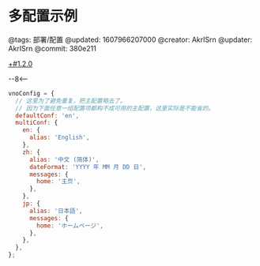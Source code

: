 # 多配置示例

@tags: 部署/配置
@updated: 1607966207000
@creator: AkrISrn
@updater: AkrISrn
@commit: 380e211

[+#1.2.0](/snippets/version-when-last-update.md)

--8<--

```js
vnoConfig = {
  // 这里为了避免重复，把主配置略去了。
  // 因为下面任意一组配置项都构不成可用的主配置，这里实际是不能省的。
  defaultConf: 'en',
  multiConf: {
    en: {
      alias: 'English',
    },
    zh: {
      alias: '中文 (简体)',
      dateFormat: 'YYYY 年 MM 月 DD 日',
      messages: {
        home: '主页',
      },
    },
    jp: {
      alias: '日本語',
      messages: {
        home: 'ホームページ',
      },
    },
  },
};
```
